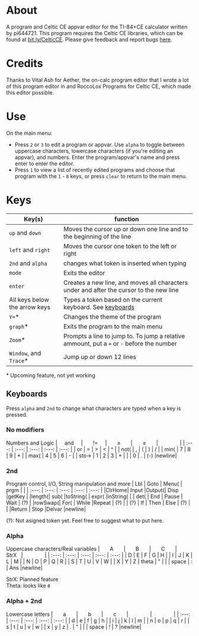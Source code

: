 # About
A program and Celtic CE appvar editor for the TI-84+CE calculator written by pi644721.
This program requires the Celtic CE libraries, which can be found at [bit.ly/CelticCE](https://bit.ly/CelticCE). 
Please give feedback and report bugs [here](https://cemetech.net/forum/viewtopic.php?t=19472).

# Credits
Thanks to Vital Ash for Aether, the on-calc program editor that I wrote a lot of this program editor in and RoccoLox Programs for Celtic CE, which made this editor possible.

# Use
On the main menu:
- Press `2` or `3` to edit a program or appvar. Use `alpha` to toggle between uppercase characters, lowercase characters (if you're editing an appvar), and numbers. Enter the program/appvar's name and press enter to enter the editor.
- Press `1` to view a list of recently edited programs and choose that program with the `1` - `8` keys, or press `clear` to return to the main menu.

# Keys
| Key(s) | function |
| ------ | -------- |
| `up` and `down` | Moves the cursor up or down one line and to the beginning of the line |
| `left` and `right` | Moves the cursor one token to the left or right |
| `2nd` and `alpha` | changes what token is inserted when typing |
| `mode` | Exits the editor |
| `enter` | Creates a new line, and moves all characters under and after the cursor to the new line |
| All keys below the arrow keys | Types a token based on the current keyboard. See [keyboards](https://github.com/pi644721/PiEditor/blob/main/README.md#keyboards)|
| `Y=`* | Changes the theme of the program |
| `graph`* | Exits the program to the main menu |
| `Zoom`* | Prompts a line to jump to. To jump a relative ammount, put a `+` or `-` before the number |
| `Window`, and `Trace`* | Jump up or down 12 lines |

\* Upcoming feature, not yet working


## Keyboards
Press `alpha` and `2nd` to change what characters are typed when a key is pressed.

### No modifiers
Numbers and Logic
| &nbsp; &nbsp; and &nbsp; &nbsp; | &nbsp; &nbsp; &nbsp; != &nbsp; &nbsp; | &nbsp; &nbsp; &nbsp; ≥ &nbsp; &nbsp; &nbsp; | &nbsp; &nbsp; &nbsp; ≤ &nbsp; &nbsp; &nbsp; | &nbsp; &nbsp; &nbsp; &nbsp; &nbsp; &nbsp; &nbsp; |
| :---: | :---: | :---: | :---: | :---: |
|  or   |   =   |   >   |   <   |   ^   |
|  not( |   ,   |   (   |   )   |   /   |
|  min( |   7   |   8   |   9   |   *   |
|  max( |   4   |   5   |   6   |   -   |
| sto-> |   1   |   2   |   3   |   +   |
|       |   0   |   .   |  (-)  |newline|

### 2nd
Program control, I/O, String manipulation and more
| Lbl | Goto | Menu( | prgm | |
| :---: | :---: | :---: | :---: | :---: |
|ClrHome| Input |Output(|  Disp |getKey |
|length(|  sub( |toString( | expr( |inString( |
|  det( |  End  | Pause |  Wait |  (?)  |
|rowSwap(|  For( | While |Repeat |  (?)  |
|  (?)  |   If  | Then  | Else  |  (?)  |
|       |Return | Stop  |Delvar |newline|

(?): Not asigned token yet. Feel free to suggest what to put here.

### Alpha
Uppercase characters/Real variables
| &nbsp; &nbsp; &nbsp; A &nbsp; &nbsp; &nbsp; | &nbsp; &nbsp; &nbsp; B &nbsp; &nbsp; &nbsp; | &nbsp; &nbsp; &nbsp; C &nbsp; &nbsp; &nbsp; | &nbsp; &nbsp; StrX &nbsp; | &nbsp; &nbsp; &nbsp; &nbsp; &nbsp; &nbsp; &nbsp; |
| :---: | :---: | :---: | :---: | :---: |
|   D   |   E   |   F   |   G   |   H   |
|   I   |   J   |   K   |   L   |   M   |
|   N   |   O   |   P   |   Q   |   R   |
|   S   |   T   |   U   |   V   |   W   |
|   X   |   Y   |   Z   | theta |   "   |
|       | space |   :   |  Ans  |newline|

StrX: Planned feature  
Theta: looks like `θ`

### Alpha + 2nd
Lowercase letters
| &nbsp; &nbsp; &nbsp; a &nbsp; &nbsp; &nbsp; | &nbsp; &nbsp; &nbsp; b &nbsp; &nbsp; &nbsp; | &nbsp; &nbsp; &nbsp; c &nbsp; &nbsp; &nbsp; | &nbsp; &nbsp; &nbsp; &nbsp; &nbsp; &nbsp; &nbsp; | &nbsp; &nbsp; &nbsp; &nbsp; &nbsp; &nbsp; &nbsp; |
| :---: | :---: | :---: | :---: | :---: |
|   d   |   e   |   f   |   g   |   h   |
|   i   |   j   |   k   |   l   |   m   |
|   n   |   o   |   p   |   q   |   r   |
|   s   |   t   |   u   |   v   |   w   |
|   x   |   y   |   z   |   .   |   "   |
|       | space |   !   |   ?   |newline|
